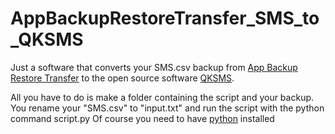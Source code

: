 # AppBackupRestoreTransfer_SMS_to_QKSMS
Just a software that converts your SMS.csv backup from [App Backup Restore Transfer](https://play.google.com/store/apps/details?id=mobi.infolife.appbackup) to the open source software [QKSMS](https://github.com/moezbhatti/qksms).

All you have to do is make a folder containing the script and your backup. You rename your "SMS.csv" to "input.txt" and run the script with the python command script.py
Of course you need to have [python](https://www.python.org/) installed
